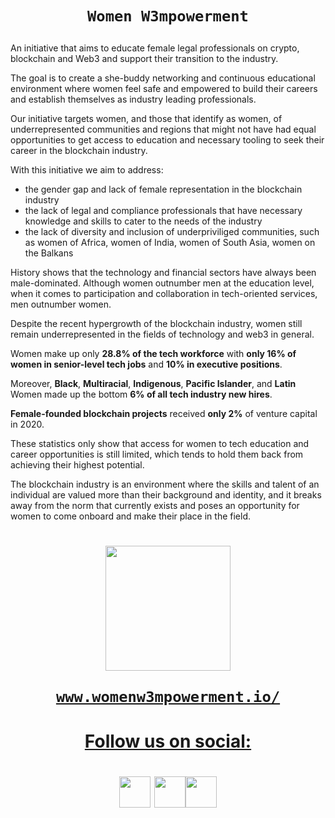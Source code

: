  <h1 align="center">
 
 ```Women W3mpowerment```
 
   </h1>

An initiative that aims to educate female legal professionals on crypto, blockchain and Web3 and support their transition to the industry. 

The goal is to create a she-buddy networking and continuous educational environment where women feel safe and empowered to build their careers and establish themselves as industry leading professionals. 

Our initiative targets women, and those that identify as women, of underrepresented communities and regions that might not have had equal opportunities to get access to education and necessary tooling to seek their career in the blockchain industry.

With this initiative we aim to address: 
- the gender gap and lack of female representation in the blockchain industry 
- the lack of legal and compliance professionals that have necessary knowledge and skills to cater to the needs of the industry 
- the lack of diversity and inclusion of underpriviliged communities, such as women of Africa, women of India, women of South Asia, women on the Balkans 

History shows that the technology and financial sectors have always been male-dominated. Although women outnumber men at the education level, when it comes to participation and collaboration in tech-oriented services, men outnumber women. 

Despite the recent hypergrowth of the blockchain industry, women still remain underrepresented in the fields of technology and web3 in general. 

Women make up only **28.8% of the tech workforce** with **only 16% of women in senior-level tech jobs** and **10% in executive positions**. 

Moreover, **Black**, **Multiracial**, **Indigenous**, **Pacific Islander**, and **Latin** Women made up the bottom **6% of all tech industry new hires**. 

**Female-founded blockchain projects** received **only 2%** of venture capital in 2020. 

These statistics only show that access for women to tech education and career opportunities is still limited, which tends to hold them back from achieving their highest potential. 

The blockchain industry is an environment where the skills and talent of an individual are valued more than their background and identity, and it breaks away from the norm that currently exists and poses an opportunity for women to come onboard and make their place in the field.

 <h1 align="center">
 
<a href="https://docs.google.com/presentation/d/1uzAW8c5_BzhDXxNl2b5kcJslLG99DWhQ/edit?usp=sharing&ouid=104208097624635559086&rtpof=true&sd=true" target="_blank" rel="noreferrer"> <img src="https://user-images.githubusercontent.com/116645164/198328547-a36f6e3e-eea0-46ed-8ef0-57cd2dda8dd6.png" width="200" height="200">


 ```www.womenw3mpowerment.io/```
 </h1>

<h1 align="center">

Follow us on social: 

  </h1>

<h1 align="center"> </a> <a href="https://www.linkedin.com/company/women-w3mpowerment/" target="_blank" rel="noreferrer"><img src="https://raw.githubusercontent.com/danielcranney/readme-generator/main/public/icons/socials/linkedin.svg" width="50" height="50" /></a>  <a href="https://www.instagram.com/women_w3mpowerment/" target="_blank" rel="noreferrer"><img src="https://raw.githubusercontent.com/danielcranney/readme-generator/main/public/icons/socials/instagram.svg" width="50" height="50" /></a><a href="https://twitter.com/ww3mpowerment" target="_blank" rel="noreferrer"><img src="https://raw.githubusercontent.com/danielcranney/readme-generator/main/public/icons/socials/twitter.svg" width="50" height="50" /></a> 

</h1>

